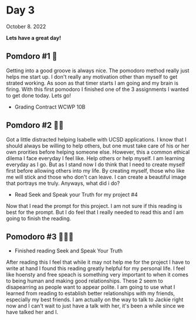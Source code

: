 # Day 3
October 8. 2022

**Lets have a great day!**
## Pomdoro #1 🍅
Getting into a good groove is always nice. The pomodoro method really just helps me start up. I don't really any motivation other than myself to get strated working. As soon as that timer starts I am going and my brain is firing. With this first pomodoro I finished one of the 3 assignments I wanted to get done today. Lets go!
* Grading Contract WCWP 10B

## Pomdoro #2 🍅🍅
Got a little distracted helping Isabelle with UCSD applications. I know that I should always be willing to help others, but one must take care of his or her own prorities before helping someone else. However, this a common ethical dilema I face everyday I feel like. Help others or help myself. I am learning everyday as I go. But as I stand now I do think that I need to create myself first before allowing others into my life. By creating myself, those who like me will stick and those who don't can leave. I can create a beautiful image that portrays me truly. Anyways, what did i do?
* Read Seek and Speak your Truth for my project #4

Now that I read the prompt for this project. I am not sure if this reading is best for the prompt. But I do feel that I really needed to read this and I am going to finish the reading.

## Pomodoro #3 🍅🍅🍅
* Finished reading Seek and Speak Your Truth

After reading this I feel that while it may not help me for the project I have to write at hand I found this reading greatly helpful for my personal life. I feel like hoensty and free speach is something very important to when it comes to being human and making good relationships. These 2 seem to disapearring as people want to appear polite. I am going to use what I learned from reading to establish better relationships with my friends, especially my best friends. I am actually on the way to talk to Jackie right now and I can't wait to just have a talk with her, it's been a while since we have talked her and I.